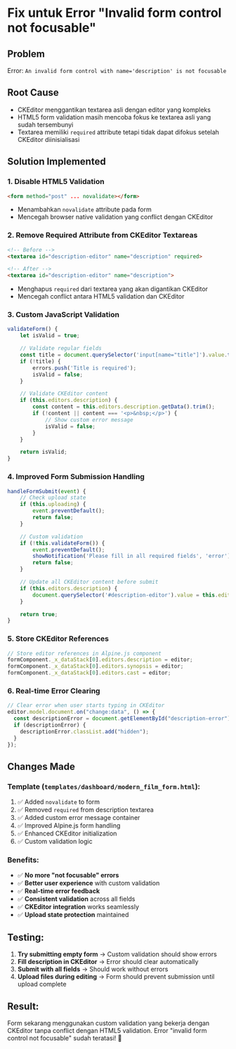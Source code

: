 # Fix untuk Error "Invalid form control not focusable"

## Problem

Error: `An invalid form control with name='description' is not focusable`

## Root Cause

- CKEditor menggantikan textarea asli dengan editor yang kompleks
- HTML5 form validation masih mencoba fokus ke textarea asli yang sudah tersembunyi
- Textarea memiliki `required` attribute tetapi tidak dapat difokus setelah CKEditor diinisialisasi

## Solution Implemented

### 1. **Disable HTML5 Validation**

```html
<form method="post" ... novalidate></form>
```

- Menambahkan `novalidate` attribute pada form
- Mencegah browser native validation yang conflict dengan CKEditor

### 2. **Remove Required Attribute from CKEditor Textareas**

```html
<!-- Before -->
<textarea id="description-editor" name="description" required>

<!-- After -->
<textarea id="description-editor" name="description">
```

- Menghapus `required` dari textarea yang akan digantikan CKEditor
- Mencegah conflict antara HTML5 validation dan CKEditor

### 3. **Custom JavaScript Validation**

```javascript
validateForm() {
    let isValid = true;

    // Validate regular fields
    const title = document.querySelector('input[name="title"]').value.trim();
    if (!title) {
        errors.push('Title is required');
        isValid = false;
    }

    // Validate CKEditor content
    if (this.editors.description) {
        const content = this.editors.description.getData().trim();
        if (!content || content === '<p>&nbsp;</p>') {
            // Show custom error message
            isValid = false;
        }
    }

    return isValid;
}
```

### 4. **Improved Form Submission Handling**

```javascript
handleFormSubmit(event) {
    // Check upload state
    if (this.uploading) {
        event.preventDefault();
        return false;
    }

    // Custom validation
    if (!this.validateForm()) {
        event.preventDefault();
        showNotification('Please fill in all required fields', 'error');
        return false;
    }

    // Update all CKEditor content before submit
    if (this.editors.description) {
        document.querySelector('#description-editor').value = this.editors.description.getData();
    }

    return true;
}
```

### 5. **Store CKEditor References**

```javascript
// Store editor references in Alpine.js component
formComponent._x_dataStack[0].editors.description = editor;
formComponent._x_dataStack[0].editors.synopsis = editor;
formComponent._x_dataStack[0].editors.cast = editor;
```

### 6. **Real-time Error Clearing**

```javascript
// Clear error when user starts typing in CKEditor
editor.model.document.on("change:data", () => {
  const descriptionError = document.getElementById("description-error");
  if (descriptionError) {
    descriptionError.classList.add("hidden");
  }
});
```

## Changes Made

### Template (`templates/dashboard/modern_film_form.html`):

1. ✅ Added `novalidate` to form
2. ✅ Removed `required` from description textarea
3. ✅ Added custom error message container
4. ✅ Improved Alpine.js form handling
5. ✅ Enhanced CKEditor initialization
6. ✅ Custom validation logic

### Benefits:

- ✅ **No more "not focusable" errors**
- ✅ **Better user experience** with custom validation
- ✅ **Real-time error feedback**
- ✅ **Consistent validation** across all fields
- ✅ **CKEditor integration** works seamlessly
- ✅ **Upload state protection** maintained

## Testing:

1. **Try submitting empty form** → Custom validation should show errors
2. **Fill description in CKEditor** → Error should clear automatically
3. **Submit with all fields** → Should work without errors
4. **Upload files during editing** → Form should prevent submission until upload complete

## Result:

Form sekarang menggunakan custom validation yang bekerja dengan CKEditor tanpa conflict dengan HTML5 validation. Error "invalid form control not focusable" sudah teratasi! 🎯

